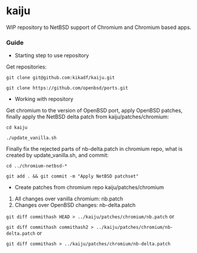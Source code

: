 # kaiju

WIP repository to NetBSD support of Chromium and Chromium based apps.

### Guide

* Starting step to use repository

Get repositories:

`git clone git@github.com:kikadf/kaiju.git`

`git clone https://github.com/openbsd/ports.git`

* Working with repository

Get chromium to the version of OpenBSD port, apply OpenBSD patches,
finally apply the NetBSD delta patch from kaiju/patches/chromium:

`cd kaiju`

`./update_vanilla.sh`

Finally fix the rejected parts of nb-delta.patch in chromium repo,
what is created by update_vanilla.sh, and commit:

`cd ../chromium-netbsd-*`

`git add . && git commit -m "Apply NetBSD patchset"`

* Create patches from chromium repo kaiju/patches/chromium
1) All changes over vanilla chromium: nb.patch
2) Changes over OpenBSD changes: nb-delta.patch

`git diff commithash HEAD > ../kaiju/patches/chromium/nb.patch` or

`git diff commithash commithash2 > ../kaiju/patches/chromium/nb-delta.patch` or

`git diff commithash > ../kaiju/patches/chromium/nb-delta.patch`
